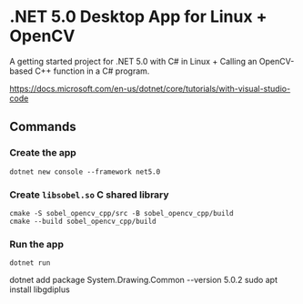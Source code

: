 # .NET 5.0 Desktop App for Linux + OpenCV

A getting started project for .NET 5.0 with C# in Linux + Calling an OpenCV-based C++ function in a C# program.

https://docs.microsoft.com/en-us/dotnet/core/tutorials/with-visual-studio-code

## Commands

### Create the app

```console
dotnet new console --framework net5.0
```

### Create `libsobel.so` C shared library

```console
cmake -S sobel_opencv_cpp/src -B sobel_opencv_cpp/build
cmake --build sobel_opencv_cpp/build
```

### Run the app

```console
dotnet run
```

dotnet add package System.Drawing.Common --version 5.0.2
sudo apt install libgdiplus
